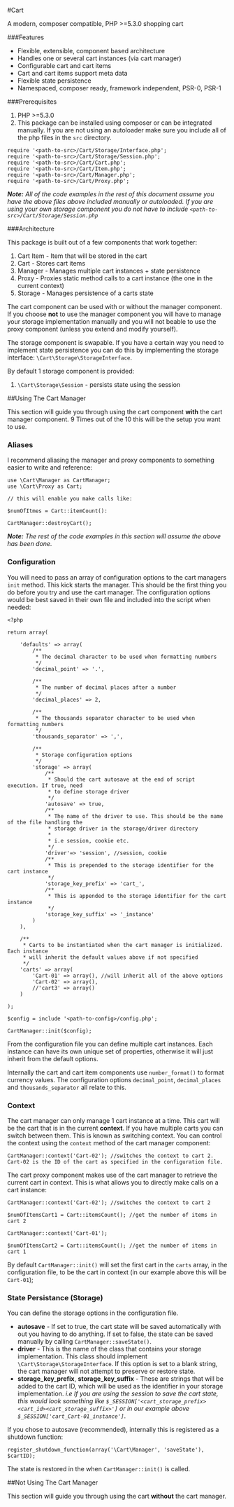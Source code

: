 #Cart

A modern, composer compatible, PHP >=5.3.0 shopping cart

###Features

- Flexible, extensible, component based architecture
- Handles one or several cart instances (via cart manager)
- Configurable cart and cart items
- Cart and cart items support meta data
- Flexible state persistence
- Namespaced, composer ready, framework independent, PSR-0, PSR-1

###Prerequisites

1. PHP >=5.3.0
3. This package can be installed using composer or can be integrated manually. If you are not using an autoloader make sure you include all of the php files in the ``src`` directory.

```
require '<path-to-src>/Cart/Storage/Interface.php';
require '<path-to-src>/Cart/Storage/Session.php';
require '<path-to-src>/Cart/Cart.php';
require '<path-to-src>/Cart/Item.php';
require '<path-to-src>/Cart/Manager.php';
require '<path-to-src>/Cart/Proxy.php';
```
***Note:*** *All of the code examples in the rest of this document assume you have the above files above included manually or autoloaded. If you are using your own storage component you do not have to include ``<path-to-src>/Cart/Storage/Session.php``*

###Architecture

This package is built out of a few components that work together:

1. Cart Item - Item that will be stored in the cart
2. Cart - Stores cart items
3. Manager - Manages multiple cart instances + state persistence
4. Proxy - Proxies static method calls to a cart instance (the one in the current context)
5. Storage - Manages persistence of a carts state

The cart component can be used with or without the manager component. If you choose **not** to use the manager component you will have to manage your storage implementation manually and you will not beable to use the proxy component (unless you extend and modify yourself).

The storage component is swapable. If you have a certain way you need to implement state persistence you can do this by implementing the storage interface: ``\Cart\Storage\StorageInterface``.

By default 1 storage component is provided:

1. ``\Cart\Storage\Session`` - persists state using the session

##Using The Cart Manager

This section will guide you through using the cart component **with** the cart manager component. 9 Times out of the 10 this will be the setup you want to use.

### Aliases

I recommend aliasing the manager and proxy components to something easier to write and reference:

```
use \Cart\Manager as CartManager;
use \Cart\Proxy as Cart;

// this will enable you make calls like:

$numOfItmes = Cart::itemCount():

CartManager::destroyCart();

```
***Note:*** *The rest of the code examples in this section will assume the above has been done.* 

### Configuration

You will need to pass an array of configuration options to the cart managers ``init`` method. This kick starts the manager. This should be the first thing you do before you try and use the cart manager. The configuration options would be best saved in their own file and included into the script when needed:

```
<?php

return array(

    'defaults' => array(
        /**
         * The decimal character to be used when formatting numbers
         */
        'decimal_point' => '.',

        /**
         * The number of decimal places after a number
         */
        'decimal_places' => 2,

        /**
         * The thousands separator character to be used when formatting numbers
         */
        'thousands_separator' => ',',

        /**
         * Storage configuration options
         */
        'storage' => array(
            /**
             * Should the cart autosave at the end of script execution. If true, need
             * to define storage driver
             */
            'autosave' => true,
            /**
             * The name of the driver to use. This should be the name of the file handling the
             * storage driver in the storage/driver directory
             *
             * i.e session, cookie etc.
             */
            'driver'=> 'session', //session, cookie
            /**
             * This is prepended to the storage identifier for the cart instance
             */
            'storage_key_prefix' => 'cart_',
            /**
             * This is appended to the storage identifier for the cart instance
             */
            'storage_key_suffix' => '_instance'
        )
    ),

    /**
     * Carts to be instantiated when the cart manager is initialized. Each instance
     * will inherit the default values above if not specified
     */
    'carts' => array(
        'Cart-01' => array(), //will inherit all of the above options
        'Cart-02' => array(),
        //'cart3' => array()
    )

);
```

```
$config = include '<path-to-config>/config.php';

CartManager::init($config);
```

From the configuration file you can define multiple cart instances. Each instance can have its own unique set of properties, otherwise it will just inherit from the default options.

Internally the cart and cart item components use ``number_format()`` to format currency values. The configuration options ``decimal_point``, ``decimal_places`` and ``thousands_separator`` all relate to this.

### Context

The cart manager can only manage 1 cart instance at a time. This cart will be the cart that is in the current **context**. If you have multiple carts you can switch between them. This is known as switching context. You can control the context using the ``context`` method of the cart manager component:

```
CartManager::context('Cart-02'); //switches the context to cart 2. Cart-02 is the ID of the cart as specified in the configuration file.
```

The cart proxy component makes use of the cart manager to retrieve the current cart in context. This is what allows you to directly make calls on a cart instance:

```
CartManager::context('Cart-02'); //switches the context to cart 2

$numOfItemsCart1 = Cart::itemsCount(); //get the number of items in cart 2

CartManager::context('Cart-01');

$numOfItemsCart2 = Cart::itemsCount(); //get the number of items in cart 1
```

By default ``CartManager::init()`` will set the first cart in the ``carts`` array, in the configuration file, to be the cart in context (in our example above this will be ``Cart-01``);

### State Persistance (Storage)

You can define the storage options in the configuration file. 

- **autosave** - If set to true, the cart state will be saved automatically with out you having to do anything. If set to false, the state can be saved manually by calling ``CartManager::saveState()``.
- **driver** - This is the name of the class that contains your storage implementation. This class should implement ``\Cart\Storage\StorageInterface``. If this option is set to a blank string, the cart manager will not attempt to preserve or restore state.
- **storage_key_prefix**, **storage_key_suffix** - These are strings that will be added to the cart ID, which will be used as the identifier in your storage implementation. *i.e If you are using the session to save the cart state, this would look something like ```$_SESSION['<cart_storage_prefix><cart_id><cart_storage_suffix>']``` or in our example above ```$_SESSION['cart_Cart-01_instance']```*.

If you chose to autosave (recommended), internally this is registered as a shutdown function:

```
register_shutdown_function(array('\Cart\Manager', 'saveState'), $cartID);
```

The state is restored in the when ``CartManager::init()`` is called.

##Not Using The Cart Manager

This section will guide you through using the cart **without** the cart manager.
